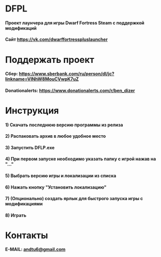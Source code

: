 # DFPL 

#### Проект лаунчера для игры Dwarf Fortress Steam c поддержкой модификаций
#### Сайт https://vk.com/dwarffortresspluslauncher

# Поддержать проект

#### Сбер: https://www.sberbank.com/ru/person/dl/jc?linkname=VINhW8MouCVwpK7uZ
#### Donationalerts: https://www.donationalerts.com/r/ben_dizer

# Инструкция

#### 1) Скачать последнюю версию программы из релиза
#### 2) Распаковать архив в любое удобное место
#### 3) Запустить DFLP.exe
#### 4) При первом запуске необходимо указать папку с игрой нажав на "..."
#### 5) Выбрать версию игры и локализации из списка
#### 6) Нажать кнопку "Установить локализацию"
#### 7) (Опционально) создать ярлык для быстрого запуска игры с модификациями
#### 8) Играть

# Контакты

#### E-MAIL: andtu6@gmail.com
